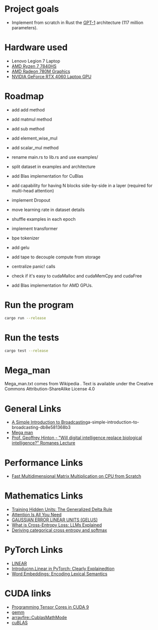 # Project goals

- Implement from scratch in Rust the [GPT-1](https://en.wikipedia.org/wiki/GPT-1) architecture (117 million parameters).

# Hardware used

- Lenovo Legion 7 Laptop
- [AMD Ryzen 7 7840HS](https://www.amd.com/en/products/apu/amd-ryzen-7-7840hs)
- [AMD Radeon 780M Graphics](https://www.techpowerup.com/gpu-specs/radeon-780m.c4020)
- [NVIDIA GeForce RTX 4060 Laptop GPU](https://www.nvidia.com/en-us/geforce/graphics-cards/40-series/rtx-4060-4060ti/)

# Roadmap

- add add method
- add matmul method
- add sub method
- add element_wise_mul
- add scalar_mul method
- rename main.rs to lib.rs and use examples/
- split dataset in examples and architecture
- add Blas implementation for CuBlas
- add capability for having N blocks side-by-side in a layer (required for multi-head attention)

- implement Dropout
- move learning rate in dataset details
- shuffle examples in each epoch
- implement transformer

- bpe tokenizer
- add gelu
- add tape to decouple compute from storage
- centralize panic! calls
- check if it's easy to cudaMalloc and cudaMemCpy and cudaFree
- add Blas implementation for AMD GPUs.

# Run the program

```bash
cargo run --release
```

# Run the tests

```bash
cargo test --release
```

# Mega_man

Mega_man.txt comes from Wikipedia .
Text is available under the Creative Commons Attribution-ShareAlike License 4.0

# General Links

- [A Simple Introduction to Broadcasting](https://medium.com/@hunter-j-phillips/)a-simple-introduction-to-broadcasting-db8e581368b3
- [Mega man](https://en.wikipedia.org/wiki/Mega_Man)
- [Prof. Geoffrey Hinton - "Will digital intelligence replace biological intelligence?" Romanes Lecture](https://www.youtube.com/watch?v=N1TEjTeQeg0)

# Performance Links

- [Fast Multidimensional Matrix Multiplication on CPU from Scratch](https://siboehm.com/articles/22/Fast-MMM-on-CPU)

# Mathematics Links

- [Training Hidden Units: The Generalized Delta Rule](https://web.stanford.edu/group/pdplab/originalpdphandbook/Chapter%205.pdf)
- [Attention Is All You Need](https://proceedings.neurips.cc/paper_files/paper/2017/file/3f5ee243547dee91fbd053c1c4a845aa-Paper.pdf)
- [GAUSSIAN ERROR LINEAR UNITS (GELUS)](https://arxiv.org/pdf/1606.08415.pdf)
- [What is Cross-Entropy Loss: LLMs Explained](https://www.chatgptguide.ai/2024/03/03/what-is-cross-entropy-loss-llms-explained/)
- [Deriving categorical cross entropy and softmax](https://shivammehta25.github.io/posts/deriving-categorical-cross-entropy-and-softmax/)

# PyTorch Links

- [LINEAR](https://pytorch.org/docs/stable/generated/torch.nn.Linear.html)
- [Introducnn.Linear in PyTorch: Clearly Explainedtion](https://docs.kanaries.net/topics/Python/nn-linear)
- [Word Embeddings: Encoding Lexical Semantics](https://pytorch.org/tutorials/beginner/nlp/word_embeddings_tutorial.html)

# CUDA links

- [Programming Tensor Cores in CUDA 9](https://developer.nvidia.com/blog/programming-tensor-cores-cuda-9/)
- [gemm](https://docs.rs/cublas/latest/cublas/struct.API.html#method.gemm)
- [arrayfire::CublasMathMode](https://arrayfire.org/arrayfire-rust/arrayfire/enum.CublasMathMode.html)
- [cuBLAS](https://docs.nvidia.com/cuda/cublas/)